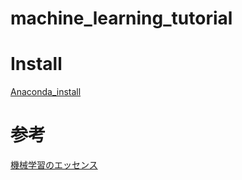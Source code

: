 # machine_learning_tutorial

# Install

[Anaconda_install](https://www.anaconda.com/distribution/#download-section)

# 参考

[機械学習のエッセンス](https://www.sbcr.jp/products/4797393965.html)

